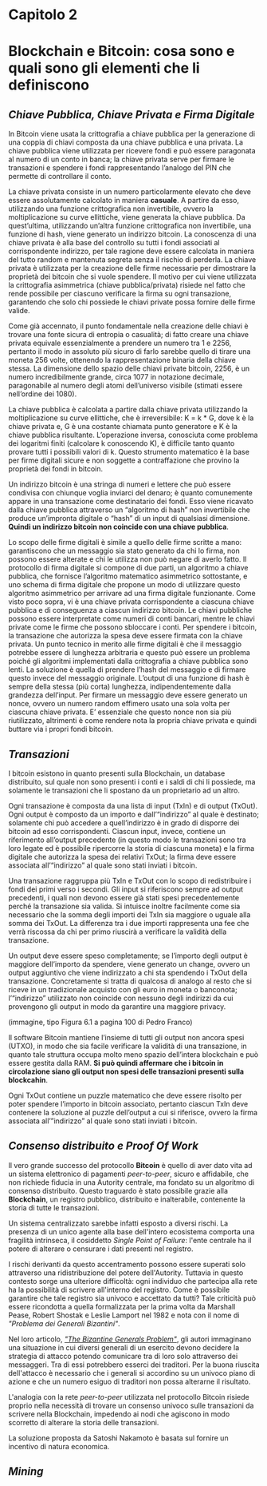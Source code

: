 Capitolo 2
==
Blockchain e Bitcoin: cosa sono e quali sono gli elementi che li definiscono
==

## *Chiave Pubblica, Chiave Privata e Firma Digitale*

In Bitcoin viene usata la crittografia a chiave pubblica per la generazione di una coppia di chiavi composta da una chiave pubblica e una privata. La chiave pubblica viene utilizzata per ricevere fondi e può essere paragonata al numero di un conto in banca; la chiave privata serve per firmare le transazioni e spendere i fondi rappresentando l’analogo del PIN che permette di controllare il conto.

La chiave privata consiste in un numero particolarmente elevato che deve essere assolutamente calcolato in maniera **casuale**. A partire da esso, utilizzando una funzione crittografica non invertibile, ovvero la moltiplicazione su curve ellittiche, viene generata la chiave pubblica. Da quest’ultima, utilizzando un’altra funzione crittografica non invertibile, una funzione di hash, viene generato un indirizzo bitcoin. La conoscenza di una chiave privata è alla base del controllo su tutti i fondi associati al corrispondente indirizzo, per tale ragione deve essere calcolata in maniera del tutto random e mantenuta segreta senza il rischio di perderla. La chiave privata è utilizzata per la creazione delle firme necessarie per dimostrare la proprietà dei bitcoin che si vuole spendere.
Il motivo per cui viene utilizzata la crittografia asimmetrica (chiave pubblica/privata) risiede nel fatto che rende possibile per ciascuno verificare la firma su ogni transazione, garantendo che solo chi possiede le chiavi private possa fornire delle firme valide.

Come già accennato, il punto fondamentale nella creazione delle chiavi è trovare una fonte sicura di entropia o casualità; di fatto creare una chiave privata equivale essenzialmente a prendere un numero tra 1 e 2256, pertanto il modo in assoluto più sicuro di farlo sarebbe quello di tirare una moneta 256 volte, ottenendo la rappresentazione binaria della chiave stessa. La dimensione dello spazio delle chiavi private bitcoin, 2256, è un numero incredibilmente grande, circa 1077 in notazione decimale, paragonabile al numero degli atomi dell’universo visibile (stimati essere nell’ordine dei 1080).

La chiave pubblica è calcolata a partire dalla chiave privata utilizzando la moltiplicazione su curve ellittiche, che è irreversibile: K = k * G, dove k è la chiave privata e, G è una costante chiamata punto generatore e K è la chiave pubblica risultante. L’operazione inversa, conosciuta come problema dei logaritmi finiti (calcolare k conoscendo K), è difficile tanto quanto provare tutti i possibili valori di k. Questo strumento matematico è la base per firme digitali sicure e non soggette a contraffazione che provino la proprietà dei fondi in bitcoin.

Un indirizzo bitcoin è una stringa di numeri e lettere che può essere condivisa con chiunque voglia inviarci del denaro; è quanto comunemente appare in una transazione come destinatario dei fondi. Esso viene ricavato dalla chiave pubblica attraverso un “algoritmo di hash” non invertibile che produce un’impronta digitale o “hash” di un input di qualsiasi dimensione. **Quindi un indirizzo bitcoin non coincide con una chiave pubblica**.

Lo scopo delle firme digitali è simile a quello delle firme scritte a mano: garantiscono che un messaggio sia stato generato da chi lo firma, non possono essere alterate e chi le utilizza non può negare di averlo fatto. Il protocollo di firma digitale si compone di due parti, un algoritmo a chiave pubblica, che fornisce l’algoritmo matematico asimmetrico sottostante, e uno schema di firma digitale che propone un modo di  utilizzare questo algoritmo asimmetrico per arrivare ad una firma digitale funzionante.
Come visto poco sopra, vi è una chiave privata corrispondente a ciascuna chiave pubblica e di conseguenza a ciascun indirizzo bitcoin. Le chiavi pubbliche possono essere interpretate come numeri di conti bancari, mentre le chiavi private come le firme che possono sbloccare i conti. Per spendere i bitcoin, la transazione che autorizza la spesa deve essere firmata con la chiave privata.
Un punto tecnico in merito alle firme digitali è che il messaggio potrebbe essere di lunghezza arbitraria e questo può essere un problema poiché gli algoritmi implementati dalla crittografia a chiave pubblica sono lenti. La soluzione è quella di prendere l’hash del messaggio e di firmare questo invece del messaggio originale. L’output di una funzione di hash è sempre della stessa (più corta) lunghezza, indipendentemente dalla grandezza dell’input.
Per firmare un messaggio deve essere generato un nonce, ovvero un numero random effimero usato una sola volta per ciascuna chiave privata. E’ essenziale che questo nonce non sia più riutilizzato, altrimenti è come rendere nota la propria chiave privata e quindi buttare via i propri fondi bitcoin.

## *Transazioni*

I bitcoin esistono in quanto presenti sulla Blockchain, un database distribuito, sul quale non sono presenti i conti e i saldi di chi li possiede, ma solamente le transazioni che li spostano da un proprietario ad un altro.

Ogni transazione è composta da una lista di input (TxIn) e di output (TxOut). Ogni output è composto da un importo e dall’“indirizzo” al quale è destinato; solamente chi può accedere a quell’indirizzo è in grado di  disporre dei bitcoin ad esso corrispondenti. Ciascun input, invece, contiene un riferimento all’output precedente (in questo modo le transazioni sono tra loro legate ed è possibile ripercorre la storia di ciascuna moneta) e la firma digitale che autorizza la spesa dei relativi TxOut; la firma deve essere associata all’“indirizzo” al quale sono stati inviati i bitcoin.

Una transazione raggruppa più TxIn e TxOut con lo scopo di redistribuire i fondi dei primi verso i secondi. Gli input si riferiscono sempre ad output precedenti, i quali non devono essere già stati spesi precedentemente perché la transazione sia valida. Si intuisce inoltre facilmente come sia necessario che la somma degli importi dei TxIn sia maggiore o uguale alla somma dei TxOut. La differenza tra i due importi rappresenta una fee che verrà riscossa da chi per primo riuscirà a verificare la validità della transazione.

Un output deve essere speso completamente; se l’importo degli output è maggiore dell’importo da spendere, viene generato un change, ovvero un output aggiuntivo che viene indirizzato a chi sta spendendo i TxOut della transazione. Concretamente si tratta di qualcosa di analogo al resto che si riceve in un tradizionale acquisto con gli euro in moneta o banconota; l’“indirizzo” utilizzato non coincide con nessuno degli indirizzi da cui provengono gli output in modo da garantire una maggiore privacy.

(immagine, tipo Figura 6.1 a pagina 100 di Pedro Franco)

Il software Bitcoin mantiene l’insieme di tutti gli output non ancora spesi (UTXO), in modo che sia facile verificare la validità di una transazione, in quanto tale struttura occupa molto meno spazio dell’intera blockchain e può essere gestita dalla RAM. **Si può quindi affermare che i bitcoin in circolazione siano gli output non spesi delle transazioni presenti sulla blockcahin**.

Ogni TxOut contiene un puzzle matematico che deve essere risolto per poter spendere l’importo in bitcoin associato, pertanto ciascun TxIn deve contenere la soluzione al puzzle dell’output a cui si riferisce, ovvero la firma associata all’”indirizzo” al quale sono stati inviati i bitcoin.

## *Consenso distribuito e Proof Of Work*

Il vero grande successo del protocollo **Bitcoin** è quello di aver dato vita ad un sistema elettronico di pagamenti *peer-to-peer*, sicuro e affidabile, che non richiede fiducia in una Autority centrale, ma fondato su un algoritmo di consenso distribuito. Questo traguardo è stato possibile grazie alla **Blockchain**, un registro pubblico, distribuito e inalterabile, contenente la storia di tutte le transazioni.

Un sistema centralizzato sarebbe infatti esposto a diversi rischi. La presenza di un unico agente alla base dell'intero ecosistema comporta una fragilità intrinseca, il cosiddetto *Single Point of Failure*: l'ente centrale ha il potere di alterare o censurare i dati presenti nel registro.

I rischi derivanti da questo accentramento possono essere superati solo attraverso una ridistribuzione del potere dell'Autority. Tuttavia in questo contesto sorge una ulteriore difficoltà: ogni individuo che partecipa alla rete ha la possibilità di scrivere all'interno del registro. Come è possibile garantire che tale registro sia univoco e accettato da tutti? Tale criticità può essere ricondotta a quella formalizzata per la prima volta da Marshall Pease, Robert Shostak e Leslie Lamport nel 1982 e nota con il nome di *"Problema dei Generali Bizantini"*.

Nel loro articolo, [*"The Bizantine Generals Problem"*](http://research.microsoft.com/en-us/um/people/lamport/pubs/byz.pdf), gli autori immaginano una situazione in cui diversi generali di un esercito devono decidere la strategia di attacco potendo comunicare tra di loro solo attraverso dei messaggeri. Tra di essi potrebbero esserci dei traditori. Per la buona riuscita dell'attacco è necessario che i generali si accordino su un univoco piano di azione e che un numero esiguo di traditori non possa alterarne il risultato.

L'analogia con la rete *peer-to-peer* utilizzata nel protocollo Bitcoin risiede proprio nella necessità di trovare un consenso univoco sulle transazioni da scrivere nella Blockchain, impedendo ai nodi che agiscono in modo scorretto di alterare la storia delle transazioni.

La soluzione proposta da Satoshi Nakamoto è basata sul fornire un incentivo di natura economica.

## *Mining*
